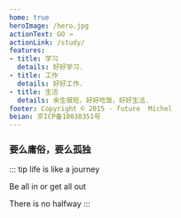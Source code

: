 ```yaml
---
home: true
heroImage: /hero.jpg
actionText: GO →
actionLink: /study/
features:
- title: 学习
  details: 好好学习.
- title: 工作
  details: 好好工作.
- title: 生活
  details: 余生很短，好好吃饭，好好生活.
footer: Copyright © 2015 - future  Michel
beian: 京ICP备18038351号
---
```


### 要么庸俗，要么孤独

::: tip life is like a journey

Be all in or get all out

There is no halfway
:::
